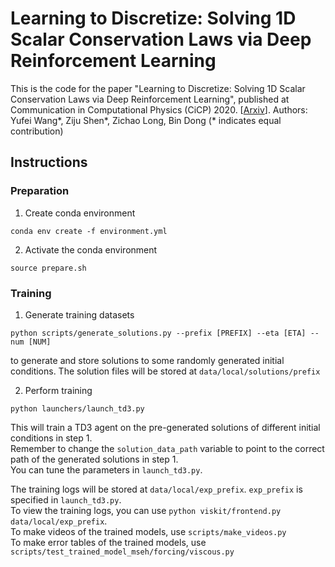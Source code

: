 
# Learning to Discretize: Solving 1D Scalar Conservation Laws via Deep Reinforcement Learning

This is the code for the paper "Learning to Discretize: Solving 1D Scalar Conservation Laws via Deep Reinforcement Learning", published at Communication in Computational Physics (CiCP) 2020. [[Arxiv](https://arxiv.org/abs/1905.11079)]. 
Authors: Yufei Wang*, Ziju Shen*, Zichao Long, Bin Dong (* indicates equal contribution)


## Instructions
### Preparation
1. Create conda environment  
```
conda env create -f environment.yml
```  

2. Activate the conda environment  
```
source prepare.sh
```  

### Training
1. Generate training datasets
```
python scripts/generate_solutions.py --prefix [PREFIX] --eta [ETA] --num [NUM]
```
to generate and store solutions to some randomly generated initial conditions. 
The solution files will be stored at `data/local/solutions/prefix`

2. Perform training
```
python launchers/launch_td3.py
```
This will train a TD3 agent on the pre-generated solutions of different initial conditions in step 1.  
Remember to change the `solution_data_path` variable to point to the correct path of the generated solutions in step 1.  
You can tune the parameters in `launch_td3.py`. 

The training logs will be stored at `data/local/exp_prefix`. `exp_prefix` is specified in `launch_td3.py`.  
To view the training logs, you can use `python viskit/frontend.py data/local/exp_prefix`.  
To make videos of the trained models, use `scripts/make_videos.py`  
To make error tables of the trained models, use `scripts/test_trained_model_mseh/forcing/viscous.py`




